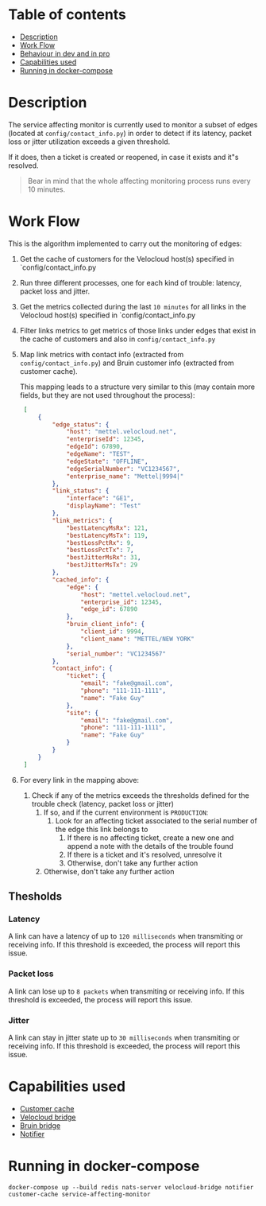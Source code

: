 # Table of contents
  * [Description](#description)
  * [Work Flow](#work-flow)
  * [Behaviour in dev and in pro](#behaviour-in-development-and-in-production)
  * [Capabilities used](#capabilities-used) 
  * [Running in docker-compose](#running-in-docker-compose)

# Description
The service affecting monitor is currently used to monitor a subset of edges (located at `config/contact_info.py`)
in order to detect if its latency, packet loss or jitter utilization exceeds a given threshold.

If it does, then a ticket is created or reopened, in case it exists and it"s resolved.

> Bear in mind that the whole affecting monitoring process runs every 10 minutes.

# Work Flow
This is the algorithm implemented to carry out the monitoring of edges:

1. Get the cache of customers for the Velocloud host(s) specified in `config/contact_info.py
2. Run three different processes, one for each kind of trouble: latency, packet loss and jitter.
3. Get the metrics collected during the last `10 minutes` for all links in the Velocloud host(s) specified in `config/contact_info.py
4. Filter links metrics to get metrics of those links under edges that exist in the cache of customers and also in `config/contact_info.py`
5. Map link metrics with contact info (extracted from `config/contact_info.py`) and Bruin customer info (extracted from customer cache).
 
   This mapping leads to a structure very similar to this (may contain more fields, but they are not used throughout the process):
   ```json
    [
        {
            "edge_status": {
                "host": "mettel.velocloud.net",
                "enterpriseId": 12345,
                "edgeId": 67890,
                "edgeName": "TEST",
                "edgeState": "OFFLINE",
                "edgeSerialNumber": "VC1234567",
                "enterprise_name": "Mettel|9994|"
            },
            "link_status": {
                "interface": "GE1",
                "displayName": "Test"
            },
            "link_metrics": {
                "bestLatencyMsRx": 121,
                "bestLatencyMsTx": 119,
                "bestLossPctRx": 9,
                "bestLossPctTx": 7,
                "bestJitterMsRx": 31,
                "bestJitterMsTx": 29
            },
            "cached_info": {
                "edge": {
                    "host": "mettel.velocloud.net",
                    "enterprise_id": 12345,
                    "edge_id": 67890
                },
                "bruin_client_info": {
                    "client_id": 9994,
                    "client_name": "METTEL/NEW YORK"
                },
                "serial_number": "VC1234567"
            },
            "contact_info": {
                "ticket": {
                    "email": "fake@gmail.com",
                    "phone": "111-111-1111",
                    "name": "Fake Guy"
                },
                "site": {
                    "email": "fake@gmail.com",
                    "phone": "111-111-1111",
                    "name": "Fake Guy"
                }
            }
        }
    ]
   ```

6. For every link in the mapping above:
   1. Check if any of the metrics exceeds the thresholds defined for the trouble check (latency, packet loss or jitter)
      1. If so, and if the current environment is `PRODUCTION`:
         1. Look for an affecting ticket associated to the serial number of the edge this link belongs to
            1. If there is no affecting ticket, create a new one and append a note with the details of the trouble found
            2. If there is a ticket and it's resolved, unresolve it
            3. Otherwise, don't take any further action
      2. Otherwise, don't take any further action

## Thesholds
### Latency
A link can have a latency of up to `120 milliseconds` when transmiting or receiving info. If this threshold is
exceeded, the process will report this issue.

### Packet loss
A link can lose up to `8 packets` when transmiting or receiving info. If this threshold is
exceeded, the process will report this issue. 

### Jitter
A link can stay in jitter state up to `30 milliseconds` when transmiting or receiving info. If this threshold is
exceeded, the process will report this issue. 

# Capabilities used
- [Customer cache](../customer-cache/README.md)
- [Velocloud bridge](../velocloud-bridge/README.md)
- [Bruin bridge](../bruin-bridge/README.md)
- [Notifier](../notifier/README.md)

# Running in docker-compose
`docker-compose up --build redis nats-server velocloud-bridge notifier customer-cache service-affecting-monitor`